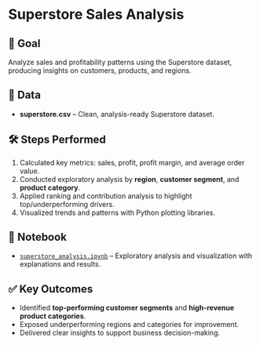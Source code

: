 # Superstore Sales Analysis

## 🎯 Goal
Analyze sales and profitability patterns using the Superstore dataset, producing insights on customers, products, and regions.

## 📂 Data
- **superstore.csv** – Clean, analysis-ready Superstore dataset.

## 🛠️ Steps Performed
1. Calculated key metrics: sales, profit, profit margin, and average order value.  
2. Conducted exploratory analysis by **region**, **customer segment**, and **product category**.  
3. Applied ranking and contribution analysis to highlight top/underperforming drivers.  
4. Visualized trends and patterns with Python plotting libraries.  

## 📓 Notebook
- [`superstore_analysis.ipynb`](scripts/superstore_analysis.ipynb) – Exploratory analysis and visualization with explanations and results.

## ✅ Key Outcomes
- Identified **top-performing customer segments** and **high-revenue product categories**.  
- Exposed underperforming regions and categories for improvement.  
- Delivered clear insights to support business decision-making.  